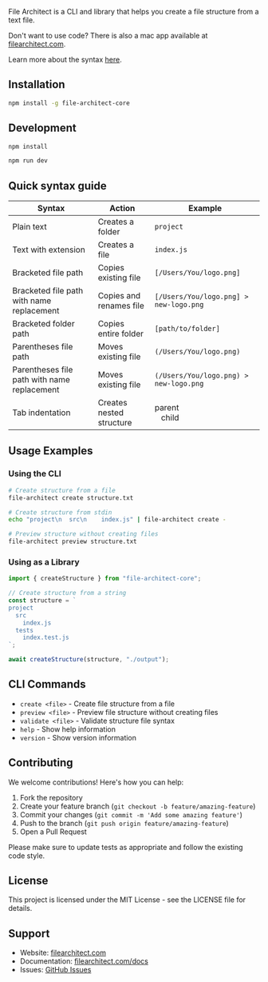 File Architect is a CLI and library that helps you create a file structure from a text file.

Don't want to use code? There is also a mac app available at [filearchitect.com](https://filearchitect.com).

Learn more about the syntax [here](https://filearchitect.com/docs).

## Installation

```bash
npm install -g file-architect-core
```

## Development

```bash
npm install
```

```bash
npm run dev
```

## Quick syntax guide

| Syntax                                      | Action                   | Example                                                                                  |
| ------------------------------------------- | ------------------------ | ---------------------------------------------------------------------------------------- |
| Plain text                                  | Creates a folder         | `project`                                                                                |
| Text with extension                         | Creates a file           | `index.js`                                                                               |
| Bracketed file path                         | Copies existing file     | `[/Users/You/logo.png]`                                                                  |
| Bracketed file path with name replacement   | Copies and renames file  | `[/Users/You/logo.png] > new-logo.png`                                                   |
| Bracketed folder path                       | Copies entire folder     | `[path/to/folder]`                                                                       |
| Parentheses file path                       | Moves existing file      | `(/Users/You/logo.png)`                                                                  |
| Parentheses file path with name replacement | Moves existing file      | `(/Users/You/logo.png) > new-logo.png`                                                   |
| Tab indentation                             | Creates nested structure | parent<div class="border-l-2  border-gray-300" style="padding: 0 0 0 .8rem;">child</div> |

## Usage Examples

### Using the CLI

```bash
# Create structure from a file
file-architect create structure.txt

# Create structure from stdin
echo "project\n  src\n    index.js" | file-architect create -

# Preview structure without creating files
file-architect preview structure.txt
```

### Using as a Library

```typescript
import { createStructure } from "file-architect-core";

// Create structure from a string
const structure = `
project
  src
    index.js
  tests
    index.test.js
`;

await createStructure(structure, "./output");
```

## CLI Commands

- `create <file>` - Create file structure from a file
- `preview <file>` - Preview file structure without creating files
- `validate <file>` - Validate structure file syntax
- `help` - Show help information
- `version` - Show version information

## Contributing

We welcome contributions! Here's how you can help:

1. Fork the repository
2. Create your feature branch (`git checkout -b feature/amazing-feature`)
3. Commit your changes (`git commit -m 'Add some amazing feature'`)
4. Push to the branch (`git push origin feature/amazing-feature`)
5. Open a Pull Request

Please make sure to update tests as appropriate and follow the existing code style.

## License

This project is licensed under the MIT License - see the LICENSE file for details.

## Support

- Website: [filearchitect.com](https://filearchitect.com)
- Documentation: [filearchitect.com/docs](https://filearchitect.com/docs)
- Issues: [GitHub Issues](https://github.com/yourusername/file-architect-core/issues)
